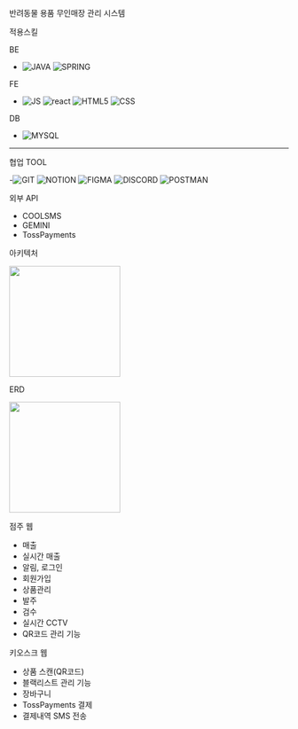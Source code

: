 반려동물 용품 무인매장 관리 시스템 

적용스킬 

BE 
-  ![JAVA](	https://img.shields.io/badge/Java-ED8B00?style=for-the-badge&logo=openjdk&logoColor=white) ![SPRING](	https://img.shields.io/badge/Spring-6DB33F?style=for-the-badge&logo=spring&logoColor=white)
 

FE
- ![JS](https://img.shields.io/badge/JavaScript-F7DF1E?style=for-the-badge&logo=JavaScript&logoColor=white)
![react](https://img.shields.io/badge/React-20232A?style=for-the-badge&logo=react&logoColor=61DAFB) ![HTML5](https://img.shields.io/badge/HTML5-E34F26?style=for-the-badge&logo=html5&logoColor=white) ![CSS](	https://img.shields.io/badge/CSS-239120?&style=for-the-badge&logo=css3&logoColor=white) 

DB 
- ![MYSQL](https://img.shields.io/badge/MySQL-00000F?style=for-the-badge&logo=mysql&logoColor=white)
-------------------------------------------------------------------------------------------------------------------
협업 TOOL

-![GIT](https://img.shields.io/badge/GitHub-100000?style=for-the-badge&logo=github&logoColor=white) 
![NOTION](https://img.shields.io/badge/Notion-000000?style=for-the-badge&logo=notion&logoColor=white) ![FIGMA](https://img.shields.io/badge/Figma-F24E1E?style=for-the-badge&logo=figma&logoColor=white) ![DISCORD](	https://img.shields.io/badge/Discord-7289DA?style=for-the-badge&logo=discord&logoColor=white) ![POSTMAN](https://img.shields.io/badge/Postman-FF6C37?style=for-the-badge&logo=postman&logoColor=white)


외부 API 
- COOLSMS
- GEMINI
- TossPayments

아키텍처

<image src="https://github.com/user-attachments/assets/40224973-7375-452d-92ae-29df05afe29d" with="200" height="200"/>

ERD 

<image src="https://github.com/user-attachments/assets/628b52df-1676-43f7-8665-4bf09ace69d9" with="200" height="200"/>

점주 웹 
- 매출
- 실시간 매출
- 알림, 로그인
- 회원가입
- 상품관리
- 발주
- 검수
- 실시간 CCTV
- QR코드 관리 기능


 키오스크 웹 
 - 상품 스캔(QR코드)
 - 블랙리스트 관리 기능
 - 장바구니
 - TossPayments 결제
 - 결제내역 SMS 전송 
